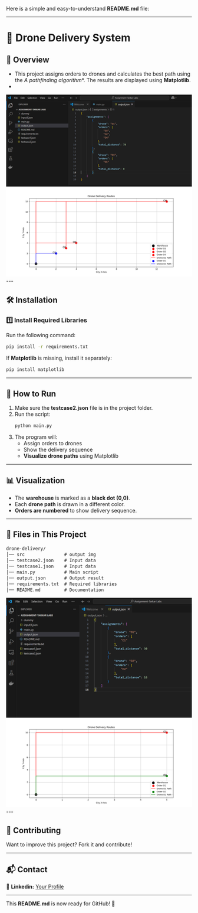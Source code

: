 Here is a simple and easy-to-understand **README.md** file:  

---

# 🚀 Drone Delivery System  

## 📌 Overview  
- This project assigns orders to drones and calculates the best path using the **A* pathfinding algorithm**. The results are displayed using **Matplotlib**.
- 
<img src="https://github.com/siranjeevi2001/problemSolving-SkyGo-Drone-Delivery/blob/main/src/case2-op.png" width="600">
<img src="https://github.com/siranjeevi2001/problemSolving-SkyGo-Drone-Delivery/blob/main/src/case2.png" width="600">
---

## 🛠️ Installation  

### 1️⃣ Install Required Libraries  
Run the following command:  
```bash
pip install -r requirements.txt
```

If **Matplotlib** is missing, install it separately:  
```bash
pip install matplotlib
```

---

## 📜 How to Run  
1. Make sure the **testcase2.json** file is in the project folder.  
2. Run the script:  
   ```bash
   python main.py
   ```
3. The program will:  
   - Assign orders to drones  
   - Show the delivery sequence  
   - **Visualize drone paths** using Matplotlib  

---

## 📊 Visualization  
- The **warehouse** is marked as a **black dot (0,0)**.  
- Each **drone path** is drawn in a different color.  
- **Orders are numbered** to show delivery sequence.  

---

## 📁 Files in This Project  

```
drone-delivery/
│── src               # output img
│── testcase2.json    # Input data
│── testcase1.json    # Input data
│── main.py           # Main script
│── output.json       # Output result
│── requirements.txt  # Required libraries
│── README.md         # Documentation
```
<img src="https://github.com/siranjeevi2001/problemSolving-SkyGo-Drone-Delivery/blob/main/src/case1-op.png" width="600">
<img src="https://github.com/siranjeevi2001/problemSolving-SkyGo-Drone-Delivery/blob/main/src/case1.png" width="600">
---

## 📢 Contributing  
Want to improve this project? Fork it and contribute!  

---

## 📬 Contact  
🔗 **Linkedin:** [Your Profile](https://www.linkedin.com/in/siranjeevi-vemburajan-90b325235/)  

---

This **README.md** is now ready for GitHub! 🚀
